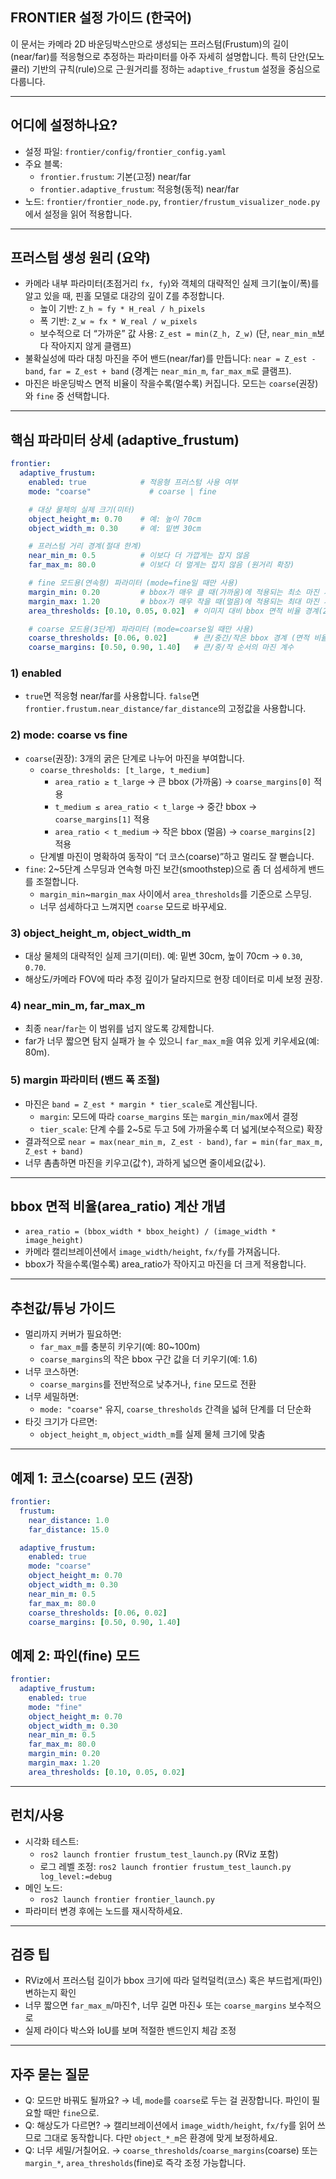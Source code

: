 ## FRONTIER 설정 가이드 (한국어)

이 문서는 카메라 2D 바운딩박스만으로 생성되는 프러스텀(Frustum)의 길이(near/far)를 적응형으로 추정하는 파라미터를 아주 자세히 설명합니다. 특히 단안(모노큘러) 기반의 규칙(rule)으로 근·원거리를 정하는 `adaptive_frustum` 설정을 중심으로 다룹니다.

---

## 어디에 설정하나요?
- 설정 파일: `frontier/config/frontier_config.yaml`
- 주요 블록:
  - `frontier.frustum`: 기본(고정) near/far
  - `frontier.adaptive_frustum`: 적응형(동적) near/far
- 노드: `frontier/frontier_node.py`, `frontier/frustum_visualizer_node.py`에서 설정을 읽어 적용합니다.

---

## 프러스텀 생성 원리 (요약)
- 카메라 내부 파라미터(초점거리 `fx, fy`)와 객체의 대략적인 실제 크기(높이/폭)를 알고 있을 때, 핀홀 모델로 대강의 깊이 Z를 추정합니다.
  - 높이 기반: `Z_h ≈ fy * H_real / h_pixels`
  - 폭 기반: `Z_w ≈ fx * W_real / w_pixels`
  - 보수적으로 더 “가까운” 값 사용: `Z_est = min(Z_h, Z_w)` (단, `near_min_m`보다 작아지지 않게 클램프)
- 불확실성에 따라 대칭 마진을 주어 밴드(near/far)를 만듭니다: `near = Z_est - band`, `far = Z_est + band` (경계는 `near_min_m`, `far_max_m`로 클램프).
- 마진은 바운딩박스 면적 비율이 작을수록(멀수록) 커집니다. 모드는 `coarse`(권장)와 `fine` 중 선택합니다.

---

## 핵심 파라미터 상세 (adaptive_frustum)
```yaml
frontier:
  adaptive_frustum:
    enabled: true            # 적응형 프러스텀 사용 여부
    mode: "coarse"             # coarse | fine

    # 대상 물체의 실제 크기(미터)
    object_height_m: 0.70    # 예: 높이 70cm
    object_width_m: 0.30     # 예: 밑변 30cm

    # 프러스텀 거리 경계(절대 한계)
    near_min_m: 0.5          # 이보다 더 가깝게는 잡지 않음
    far_max_m: 80.0          # 이보다 더 멀게는 잡지 않음 (원거리 확장)

    # fine 모드용(연속형) 파라미터 (mode=fine일 때만 사용)
    margin_min: 0.20         # bbox가 매우 클 때(가까움)에 적용되는 최소 마진 계수
    margin_max: 1.20         # bbox가 매우 작을 때(멀음)에 적용되는 최대 마진 계수
    area_thresholds: [0.10, 0.05, 0.02]  # 이미지 대비 bbox 면적 비율 경계(2~5단계 스무딩 기준)

    # coarse 모드용(3단계) 파라미터 (mode=coarse일 때만 사용)
    coarse_thresholds: [0.06, 0.02]      # 큰/중간/작은 bbox 경계 (면적 비율)
    coarse_margins: [0.50, 0.90, 1.40]   # 큰/중/작 순서의 마진 계수
```

### 1) enabled
- `true`면 적응형 near/far를 사용합니다. `false`면 `frontier.frustum.near_distance/far_distance`의 고정값을 사용합니다.

### 2) mode: coarse vs fine
- `coarse`(권장): 3개의 굵은 단계로 나누어 마진을 부여합니다.
  - `coarse_thresholds: [t_large, t_medium]`
    - `area_ratio ≥ t_large` → 큰 bbox (가까움) → `coarse_margins[0]` 적용
    - `t_medium ≤ area_ratio < t_large` → 중간 bbox → `coarse_margins[1]` 적용
    - `area_ratio < t_medium` → 작은 bbox (멀음) → `coarse_margins[2]` 적용
  - 단계별 마진이 명확하여 동작이 “더 코스(coarse)”하고 멀리도 잘 뻗습니다.
- `fine`: 2~5단계 스무딩과 연속형 마진 보간(smoothstep)으로 좀 더 섬세하게 밴드를 조절합니다.
  - `margin_min`~`margin_max` 사이에서 `area_thresholds`를 기준으로 스무딩.
  - 너무 섬세하다고 느껴지면 `coarse` 모드로 바꾸세요.

### 3) object_height_m, object_width_m
- 대상 물체의 대략적인 실제 크기(미터). 예: 밑변 30cm, 높이 70cm → `0.30`, `0.70`.
- 해상도/카메라 FOV에 따라 추정 깊이가 달라지므로 현장 데이터로 미세 보정 권장.

### 4) near_min_m, far_max_m
- 최종 `near`/`far`는 이 범위를 넘지 않도록 강제합니다.
- far가 너무 짧으면 탐지 실패가 늘 수 있으니 `far_max_m`을 여유 있게 키우세요(예: 80m).

### 5) margin 파라미터 (밴드 폭 조절)
- 마진은 `band = Z_est * margin * tier_scale`로 계산됩니다.
  - `margin`: 모드에 따라 `coarse_margins` 또는 `margin_min/max`에서 결정
  - `tier_scale`: 단계 수를 2~5로 두고 5에 가까울수록 더 넓게(보수적으로) 확장
- 결과적으로 `near = max(near_min_m, Z_est - band)`, `far = min(far_max_m, Z_est + band)`
- 너무 촘촘하면 마진을 키우고(값↑), 과하게 넓으면 줄이세요(값↓).

---

## bbox 면적 비율(area_ratio) 계산 개념
- `area_ratio = (bbox_width * bbox_height) / (image_width * image_height)`
- 카메라 캘리브레이션에서 `image_width/height`, `fx/fy`를 가져옵니다.
- bbox가 작을수록(멀수록) area_ratio가 작아지고 마진을 더 크게 적용합니다.

---

## 추천값/튜닝 가이드
- 멀리까지 커버가 필요하면:
  - `far_max_m`를 충분히 키우기(예: 80~100m)
  - `coarse_margins`의 작은 bbox 구간 값을 더 키우기(예: 1.6)
- 너무 코스하면:
  - `coarse_margins`를 전반적으로 낮추거나, `fine` 모드로 전환
- 너무 세밀하면:
  - `mode: "coarse"` 유지, `coarse_thresholds` 간격을 넓혀 단계를 더 단순화
- 타깃 크기가 다르면:
  - `object_height_m`, `object_width_m`를 실제 물체 크기에 맞춤

---

## 예제 1: 코스(coarse) 모드 (권장)
```yaml
frontier:
  frustum:
    near_distance: 1.0
    far_distance: 15.0

  adaptive_frustum:
    enabled: true
    mode: "coarse"
    object_height_m: 0.70
    object_width_m: 0.30
    near_min_m: 0.5
    far_max_m: 80.0
    coarse_thresholds: [0.06, 0.02]
    coarse_margins: [0.50, 0.90, 1.40]
```

## 예제 2: 파인(fine) 모드
```yaml
frontier:
  adaptive_frustum:
    enabled: true
    mode: "fine"
    object_height_m: 0.70
    object_width_m: 0.30
    near_min_m: 0.5
    far_max_m: 80.0
    margin_min: 0.20
    margin_max: 1.20
    area_thresholds: [0.10, 0.05, 0.02]
```

---

## 런치/사용
- 시각화 테스트:
  - `ros2 launch frontier frustum_test_launch.py` (RViz 포함)
  - 로그 레벨 조정: `ros2 launch frontier frustum_test_launch.py log_level:=debug`
- 메인 노드:
  - `ros2 launch frontier frontier_launch.py`
- 파라미터 변경 후에는 노드를 재시작하세요.

---

## 검증 팁
- RViz에서 프러스텀 길이가 bbox 크기에 따라 덜컥덜컥(코스) 혹은 부드럽게(파인) 변하는지 확인
- 너무 짧으면 `far_max_m`/마진↑, 너무 길면 마진↓ 또는 `coarse_margins` 보수적으로
- 실제 라이다 박스와 IoU를 보며 적절한 밴드인지 체감 조정

---

## 자주 묻는 질문
- Q: 모드만 바꿔도 될까요? → 네, `mode`를 `coarse`로 두는 걸 권장합니다. 파인이 필요할 때만 `fine`으로.
- Q: 해상도가 다르면? → 캘리브레이션에서 `image_width/height`, `fx/fy`를 읽어 쓰므로 그대로 동작합니다. 다만 `object_*_m`은 환경에 맞게 보정하세요.
- Q: 너무 세밀/거칠어요. → `coarse_thresholds`/`coarse_margins`(coarse) 또는 `margin_*`, `area_thresholds`(fine)로 즉각 조정 가능합니다.
